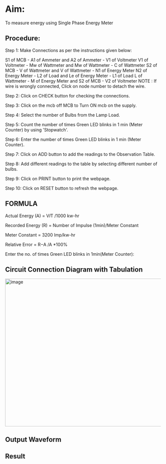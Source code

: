 # Aim:
To measure energy using Single Phase Energy Meter

## Procedure:
Step 1: Make Connections as per the instructions given below:

S1 of MCB - A1 of Ammeter and A2 of Ammeter - V1 of Voltmeter
V1 of Voltmeter - Mw of Wattmeter and Mw of Wattmeter - C of Wattmeter
S2 of MCB - V of Wattmeter and V of Wattmeter - N1 of Energy Meter
N2 of Energy Meter - L2 of Load and Le of Energy Meter - L1 of Load
L of Wattmeter - M of Energy Meter and S2 of MCB - V2 of Voltmeter
NOTE : If wire is wrongly connected, Click on node number to detach the wire.

Step 2: Click on   CHECK  button for checking the connections.

Step 3: Click on the mcb off MCB to Turn ON mcb on the supply.

Step 4: Select the number of Bulbs from the Lamp Load.

Step 5: Count the number of times Green LED blinks in 1 min (Meter Counter) by using 'Stopwatch'.

Step 6: Enter the number of times Green LED blinks in 1 min (Meter Counter).

Step 7: Click on   ADD  button to add the readings to the Observation Table.

Step 8: Add different readings to the table by selecting different number of bulbs.

Step 9: Click on   PRINT  button to print the webpage.

Step 10: Click on   RESET  button to refresh the webpage.

## FORMULA
Actual Energy (A) = 
V*I*T /1000     kw-hr

Recorded Energy (R) = Number of Impulse (1min)/Meter Constant

Meter Constant = 3200 Imp/kw-hr

Relative Error = 
R−A /A *100%

Enter the no. of times Green LED blinks in 1min(Meter Counter):  

## Circuit Connection Diagram with Tabulation 

<img width="1103" height="478" alt="image" src="https://github.com/user-attachments/assets/5ff90202-b4f0-4469-875e-1ab888ab7ba6" />

## Output Waveform




## Result







